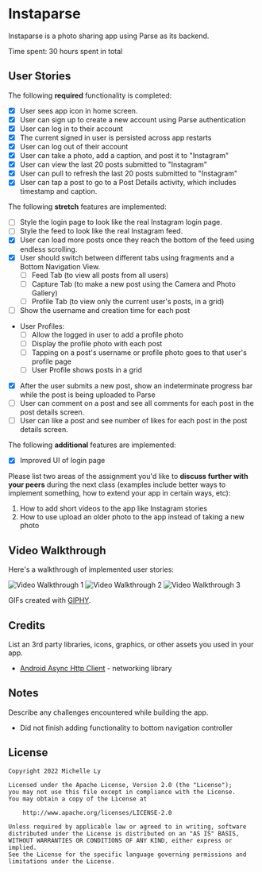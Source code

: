 # Instaparse

Instaparse is a photo sharing app using Parse as its backend.

Time spent: 30 hours spent in total

## User Stories

The following **required** functionality is completed:

- [x] User sees app icon in home screen.
- [x] User can sign up to create a new account using Parse authentication
- [x] User can log in to their account
- [x] The current signed in user is persisted across app restarts
- [x] User can log out of their account
- [x] User can take a photo, add a caption, and post it to "Instagram"
- [x] User can view the last 20 posts submitted to "Instagram"
- [x] User can pull to refresh the last 20 posts submitted to "Instagram"
- [x] User can tap a post to go to a Post Details activity, which includes timestamp and caption.

The following **stretch** features are implemented:

- [ ] Style the login page to look like the real Instagram login page.
- [ ] Style the feed to look like the real Instagram feed.
- [x] User can load more posts once they reach the bottom of the feed using endless scrolling.
- [x] User should switch between different tabs using fragments and a Bottom Navigation View.
  - [ ] Feed Tab (to view all posts from all users)
  - [ ] Capture Tab (to make a new post using the Camera and Photo Gallery)
  - [ ] Profile Tab (to view only the current user's posts, in a grid)
- [ ] Show the username and creation time for each post
- User Profiles:
  - [ ] Allow the logged in user to add a profile photo
  - [ ] Display the profile photo with each post
  - [ ] Tapping on a post's username or profile photo goes to that user's profile page
  - [ ] User Profile shows posts in a grid
- [x] After the user submits a new post, show an indeterminate progress bar while the post is being uploaded to Parse
- [ ] User can comment on a post and see all comments for each post in the post details screen.
- [ ] User can like a post and see number of likes for each post in the post details screen.

The following **additional** features are implemented:

- [x] Improved UI of login page

Please list two areas of the assignment you'd like to **discuss further with your peers** during the next class (examples include better ways to implement something, how to extend your app in certain ways, etc):

1. How to add short videos to the app like Instagram stories
2. How to use upload an older photo to the app instead of taking a new photo

## Video Walkthrough

Here's a walkthrough of implemented user stories:

<img src='https://media.giphy.com/media/PIl9qt67IDNix3VDrm/giphy.gif' title='Video Walkthrough 1' width='' alt='Video Walkthrough 1' />

<img src='https://media.giphy.com/media/AHRjcvWc7KM5GelgmX/giphy.gif' title='Video Walkthrough 2' width='' alt='Video Walkthrough 2' />

<img src='https://media.giphy.com/media/xQrNG4FkRoiroijG9d/giphy.gif' title='Video Walkthrough 3' width='' alt='Video Walkthrough 3' />

GIFs created with [GIPHY](https://giphy.com/).

## Credits

List an 3rd party libraries, icons, graphics, or other assets you used in your app.

- [Android Async Http Client](http://loopj.com/android-async-http/) - networking library


## Notes

Describe any challenges encountered while building the app.
* Did not finish adding functionality to bottom navigation controller

## License

    Copyright 2022 Michelle Ly

    Licensed under the Apache License, Version 2.0 (the "License");
    you may not use this file except in compliance with the License.
    You may obtain a copy of the License at

        http://www.apache.org/licenses/LICENSE-2.0

    Unless required by applicable law or agreed to in writing, software
    distributed under the License is distributed on an "AS IS" BASIS,
    WITHOUT WARRANTIES OR CONDITIONS OF ANY KIND, either express or implied.
    See the License for the specific language governing permissions and
    limitations under the License.
